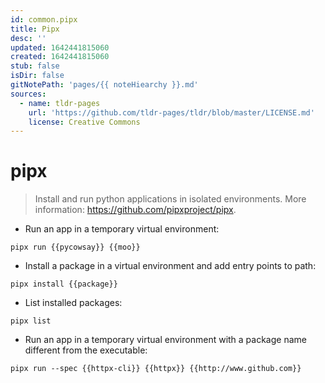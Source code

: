 ```yaml
---
id: common.pipx
title: Pipx
desc: ''
updated: 1642441815060
created: 1642441815060
stub: false
isDir: false
gitNotePath: 'pages/{{ noteHiearchy }}.md'
sources:
  - name: tldr-pages
    url: 'https://github.com/tldr-pages/tldr/blob/master/LICENSE.md'
    license: Creative Commons
---
```

# pipx

> Install and run python applications in isolated environments.
> More information: <https://github.com/pipxproject/pipx>.

- Run an app in a temporary virtual environment:

`pipx run {{pycowsay}} {{moo}}`

- Install a package in a virtual environment and add entry points to path:

`pipx install {{package}}`

- List installed packages:

`pipx list`

- Run an app in a temporary virtual environment with a package name different from the executable:

`pipx run --spec {{httpx-cli}} {{httpx}} {{http://www.github.com}}`

